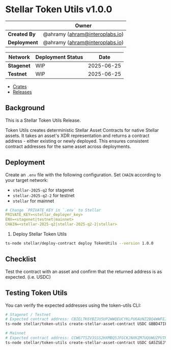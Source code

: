 # Stellar Token Utils v1.0.0

|                | **Owner**                            |
| -------------- | ------------------------------------ |
| **Created By** | @ahramy (<ahram@interoplabs.io>)     |
| **Deployment** | @ahramy (<ahram@interoplabs.io>)     |

| **Network**          | **Deployment Status** | **Date**   |
| -------------------- | --------------------- | ---------- |
| **Stagenet**         | WIP                   | 2025-06-25 |
| **Testnet**          | WIP                   | 2025-06-25 |

- [Crates](https://crates.io/crates/stellar-token-utils/1.0.0)
- [Releases](https://github.com/axelarnetwork/axelar-amplifier-stellar/releases/tag/stellar-token-utils-v1.0.0)

## Background

This is a Stellar Token Utils Release.

Token Utils creates deterministic Stellar Asset Contracts for native Stellar assets. It takes an asset's XDR representation and returns a contract address - either existing or newly deployed. This ensures consistent contract addresses for the same asset across deployments.

## Deployment

Create an `.env` file with the following configuration. Set `CHAIN` according to your target network:
- `stellar-2025-q2` for stagenet
- `stellar-2025-q2-2` for testnet
- `stellar` for mainnet

```yaml
# Change `PRIVATE_KEY in `.env` to Stellar
PRIVATE_KEY=<stellar_deployer_key>
ENV=<stagenet|testnet|mainnet>
CHAIN=<stellar-2025-q2|stellar-2025-q2-2|stellar>
```

1. Deploy Stellar Token Utils

```bash
ts-node stellar/deploy-contract deploy TokenUtils --version 1.0.0
```

## Checklist

Test the contract with an asset and confirm that the returned address is as expected. (i.e. USDC)

## Testing Token Utils

You can verify the expected addresses using the token-utils CLI:

```bash
# Stagenet / Testnet
# Expected contract address: CBIELTK6YBZJU5UP2WWQEUCYKLPU6AUNZ2BQ4WWFEIE3USCIHMXQDAMA
ts-node stellar/token-utils create-stellar-asset-contract USDC GBBD47IF6LWK7P7MDEVSCWR7DPUWV3NY3DTQEVFL4NAT4AQH3ZLLFLA5
```

```bash
# Mainnet
# Expected contract address: CCW67TSZV3SSS2HXMBQ5JFGCKJNXKZM7UQUWUZPUTHXSTZLEO7SJMI75
ts-node stellar/token-utils create-stellar-asset-contract USDC GA5ZSEJYB37JRC5AVCIA5MOP4RHTM335X2KGX3IHOJAPP5RE34K4KZVN
```
